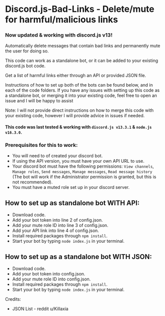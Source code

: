 # Discord.js-Bad-Links - Delete/mute for harmful/malicious links

### Now updated & working with discord.js v13!

Automatically delete messages that contain bad links and permanently mute the user for doing so.

This code can work as a standalone bot, or it can be added to your existing discord.js bot code.

Get a list of harmful links either through an API or provided JSON file.

Instructions of how to set up both of the bots can be found below, and in each of the code folders. If you have any issues with setting up this code as a standalone bot, or merging it into your existing code, feel free to open an issue and I will be happy to assist

Note: I will not provide direct instructions on how to merge this code with your existing code, however I will provide advice in issues if needed.

#### This code was last tested & working with `discord.js v13.3.1` & `node.js v16.3.0`.

### Prerequisites for this to work:
- You will need to of created your discord bot.
- If using the API version, you must have your own API URL to use.
- Your discord bot must have the following permissions: `View channels`, `Manage roles`, `Send messages`, `Manage messages`, `Read message history` (The bot will work if the Administrator permission is granted, but this is not recommended).
- You must have a muted role set up in your discord server.


## How to set up as standalone bot WITH API:
- Download code.
- Add your bot token into line 2 of config.json.
- Add your mute role ID into line 3 of config.json.
- Add your API link into line 4 of config.json.
- Install required packages through `npm install`.
- Start your bot by typing `node index.js` in your terminal.


## How to set up as a standalone bot WITH JSON:
- Download code.
- Add your bot token into config.json.
- Add your mute role ID into config.json.
- Install required packages through `npm install`.
- Start your bot by typing `node index.js` in your terminal.


Credits:
- JSON List - reddit u/Killaxia

